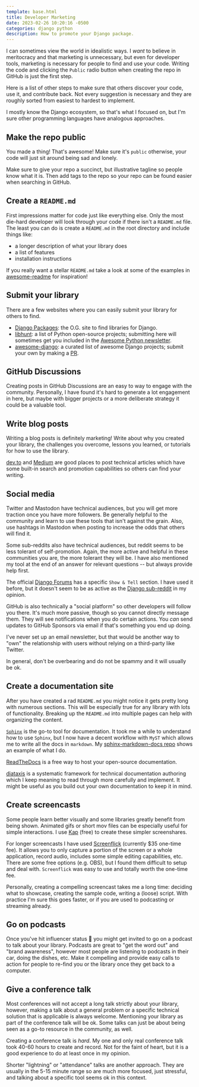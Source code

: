 ```yaml
---
template: base.html
title: Developer Marketing
date: 2023-02-26 10:20:16 -0500
categories: django python
description: How to promote your Django package.
---
```


I can sometimes view the world in idealistic ways. I _want_ to believe in meritocracy and that marketing is unnecessary, but even for developer tools, marketing is necessary for people to find and use your code. Writing the code and clicking the `Public` radio button when creating the repo in GitHub is just the first step.

Here is a list of other steps to make sure that others discover your code, use it, and contribute back. Not every suggestion is necessary and they are roughly sorted from easiest to hardest to implement.

I mostly know the Django ecosystem, so that's what I focused on, but I'm sure other programming languages have analogous approaches.

## Make the repo public

You made a thing! That's awesome! Make sure it's `public` otherwise, your code will just sit around being sad and lonely.

Make sure to give your repo a succinct, but illustrative tagline so people know what it is. Then add tags to the repo so your repo can be found easier when searching in GitHub.

## Create a `README.md`

First impressions matter for code just like everything else. Only the most die-hard developer will look through your code if there isn't a `README.md` file. The least you can do is create a `README.md` in the root directory and include things like:

- a longer description of what your library does
- a list of features
- installation instructions

If you really want a stellar `README.md` take a look at some of the examples in [awesome-readme](https://github.com/matiassingers/awesome-readme) for inspiration!

## Submit your library

There are a few websites where you can easily submit your library for others to find.

- [Django Packages](https://djangopackages.org/): the O.G. site to find libraries for Django.
- [libhunt](https://python.libhunt.com/): a list of Python open-source projects; submitting here will sometimes get you included in the [Awesome Python newsletter](https://python.libhunt.com/newsletter).
- [awesome-django](https://awesomedjango.org/): a curated list of awesome Django projects; submit your own by making a [PR](https://github.com/wsvincent/awesome-django).

## GitHub Discussions

Creating posts in GitHub Discussions are an easy to way to engage with the community. Personally, I have found it's hard to generate a lot engagement in here, but maybe with bigger projects or a more deliberate strategy it could be a valuable tool.

## Write blog posts

Writing a blog posts is definitely marketing! Write about why you created your library, the challenges you overcome, lessons you learned, or tutorials for how to use the library.

[dev.to](https://dev.to/) and [Medium](https://medium.com/) are good places to post technical articles which have some built-in search and promotion capabilities so others can find your writing.

## Social media

Twitter and Mastodon have technical audiences, but you will get more traction once you have more followers. Be generally helpful to the community and learn to use these tools that isn't against the grain. Also, use hashtags in Mastodon when posting to increase the odds that others will find it.

Some sub-reddits also have technical audiences, but reddit seems to be less tolerant of self-promotion. Again, the more active and helpful in these communities you are, the more tolerant they will be. I have also mentioned my tool at the end of an answer for relevant questions -- but always provide help first.

The official [Django Forums](https://forum.djangoproject.com/) has a specific `Show & Tell` section. I have used it before, but it doesn't seem to be as active as the [Django sub-reddit](https://www.reddit.com/r/django/) in my opinion.

GitHub is also technically a "social platform" so other developers will follow you there. It's much more passive, though so you cannot directly message them. They will see notifications when you do certain actions. You _can_ send updates to GitHub Sponsors via email if that's something you end up doing.

I've never set up an email newsletter, but that would be another way to "own" the relationship with users without relying on a third-party like Twitter.

In general, don't be overbearing and do not be spammy and it will usually be ok.

## Create a documentation site

After you have created  a rad `README.md` you might notice it gets pretty long with numerous sections. This will be especially true for any library with lots of functionality. Breaking up the `README.md` into multiple pages can help with organizing the content.

[`Sphinx`](https://www.sphinx-doc.org/) is the go-to tool for documentation. It took me a while to understand how to use `Sphinx`, but I now have a decent workflow with `MyST` which allows me to write all the docs in `markdown`. My [sphinx-markdown-docs repo](https://github.com/adamghill/sphinx-markdown-docs) shows an example of what I do.

[ReadTheDocs](https://readthedocs.org/) is a free way to host your open-source documentation.

[diataxis](https://diataxis.fr/) is a systematic framework for technical documentation authoring which I keep meaning to read through more carefully and implement. It might be useful as you build out your own documentation to keep it in mind.

## Create screencasts

Some people learn better visually and some libraries greatly benefit from being shown. Animated gifs or short mov files can be especially useful for simple interactions. I use [Kap](https://getkap.co/) (free) to create these simpler screenshares.

For longer screencasts I have used [Screenflick](https://www.araelium.com/screenflick-mac-screen-recorder) (currently $35 one-time fee). It allows you to only capture a portion of the screen or a whole application, record audio, includes some simple editing capabilities, etc. There are some free options (e.g. OBS), but I found them difficult to setup and deal with. `Screenflick` was easy to use and totally worth the one-time fee.

Personally, creating a compelling screencast takes me a long time: deciding what to showcase, creating the sample code, writing a (loose) script. With practice I'm sure this goes faster, or if you are used to podcasting or streaming already.

## Go on podcasts

Once you've hit influencer status 🫣 you might get invited to go on a podcast to talk about your library. Podcasts are great to "get the word out" and "brand awareness", however most people are listening to podcasts in their car, doing the dishes, etc. Make it compelling and provide easy calls to action for people to re-find you or the library once they get back to a computer.

## Give a conference talk

Most conferences will not accept a long talk strictly about your library, however, making a talk about a general problem or a specific technical solution that is applicable is always welcome. Mentioning your library as part of the conference talk will be ok. Some talks can just be about being seen as a go-to resource in the community, as well.

Creating a conference talk is _hard_. My one and only real conference talk took 40-60 hours to create and record. Not for the faint of heart, but it is a good experience to do at least once in my opinion.

Shorter "lightning" or "attendance" talks are another approach. They are usually in the 5-15 minute range so are much more focused, just stressful, and talking about a specific tool seems ok in this context.
